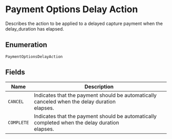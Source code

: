 <!-- Optimized: 2025-10-06 -->
<!-- RPM: 1.6.2.1.1.6.2.1_payment-options-delay-action_20251006 -->
<!-- Session: E2E RPM DNA Application -->
<!-- AOM: RND (Reggie & Dro) -->
<!-- COI: TECHNOLOGY -->
<!-- RPM: HIGH -->
<!-- ACTION: BUILD -->


# Payment Options Delay Action

Describes the action to be applied to a delayed capture payment when the delay_duration
has elapsed.

## Enumeration

`PaymentOptionsDelayAction`

## Fields

| Name | Description |
|  --- | --- |
| `CANCEL` | Indicates that the payment should be automatically canceled when the delay duration<br>elapses. |
| `COMPLETE` | Indicates that the payment should be automatically completed when the delay duration<br>elapses. |
